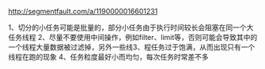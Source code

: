 http://segmentfault.com/a/1190000016601231

1、切分的小任务可能是批量的，部分小任务由于执行时间较长会阻塞在同一个大任务线程
2、尽量不要使用中间操作，例如filter、limit等，否则可能会导致其中的一个线程大量数据被过滤掉，另外一些线3、程任务过于饱满，从而出现只有一个线程在跑的现象
4、任务粒度最好小而均匀，每次任务时常差不多


